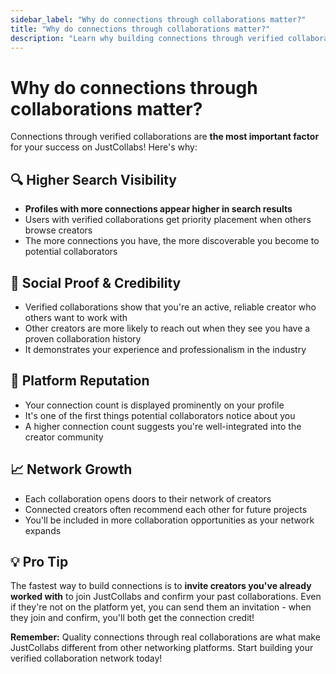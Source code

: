 ```yaml
---
sidebar_label: "Why do connections through collaborations matter?"
title: "Why do connections through collaborations matter?"
description: "Learn why building connections through verified collaborations is crucial for your success on JustCollabs."
---
```


# Why do connections through collaborations matter?

Connections through verified collaborations are **the most important factor** for your success on JustCollabs! Here's why:

## **🔍 Higher Search Visibility**
- **Profiles with more connections appear higher in search results**
- Users with verified collaborations get priority placement when others browse creators
- The more connections you have, the more discoverable you become to potential collaborators

## **🤝 Social Proof & Credibility**
- Verified collaborations show that you're an active, reliable creator who others want to work with
- Other creators are more likely to reach out when they see you have a proven collaboration history
- It demonstrates your experience and professionalism in the industry

## **🌟 Platform Reputation**
- Your connection count is displayed prominently on your profile
- It's one of the first things potential collaborators notice about you
- A higher connection count suggests you're well-integrated into the creator community

## **📈 Network Growth**
- Each collaboration opens doors to their network of creators
- Connected creators often recommend each other for future projects
- You'll be included in more collaboration opportunities as your network expands

## **💡 Pro Tip**
The fastest way to build connections is to **invite creators you've already worked with** to join JustCollabs and confirm your past collaborations. Even if they're not on the platform yet, you can send them an invitation - when they join and confirm, you'll both get the connection credit!

**Remember:** Quality connections through real collaborations are what make JustCollabs different from other networking platforms. Start building your verified collaboration network today!